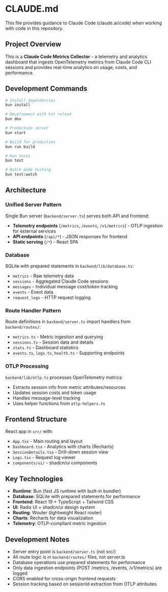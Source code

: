 # CLAUDE.md

This file provides guidance to Claude Code (claude.ai/code) when working with code in this repository.

## Project Overview

This is a **Claude Code Metrics Collector** - a telemetry and analytics dashboard that ingests OpenTelemetry metrics from Claude Code CLI sessions and provides real-time analytics on usage, costs, and performance.

## Development Commands

```bash
# Install dependencies
bun install

# Development with hot reload
bun dev

# Production server
bun start

# Build for production  
bun run build

# Run tests
bun test

# Watch mode testing
bun test:watch
```

## Architecture

### Unified Server Pattern
Single Bun server (`backend/server.ts`) serves both API and frontend:
- **Telemetry endpoints** (`/metrics`, `/events`, `/v1/metrics`) - OTLP ingestion for external services
- **API endpoints** (`/api/*`) - JSON responses for frontend
- **Static serving** (`/*`) - React SPA

### Database
SQLite with prepared statements in `backend/lib/database.ts`:
- `metrics` - Raw telemetry data
- `sessions` - Aggregated Claude Code sessions 
- `messages` - Individual message cost/token tracking
- `events` - Event data
- `request_logs` - HTTP request logging

### Route Handler Pattern
Route definitions in `backend/server.ts` import handlers from `backend/routes/`:
- `metrics.ts` - Metric ingestion and querying
- `sessions.ts` - Session data and details
- `stats.ts` - Dashboard statistics
- `events.ts`, `logs.ts`, `health.ts` - Supporting endpoints

### OTLP Processing
`backend/lib/otlp.ts` processes OpenTelemetry metrics:
- Extracts session info from metric attributes/resources
- Updates session costs and token usage
- Handles message-level tracking
- Uses helper functions from `otlp-helpers.ts`

## Frontend Structure

React app in `src/` with:
- `App.tsx` - Main routing and layout
- `Dashboard.tsx` - Analytics with charts (Recharts)
- `SessionDetails.tsx` - Drill-down session view
- `Logs.tsx` - Request log viewer
- `components/ui/` - shadcn/ui components

## Key Technologies

- **Runtime**: Bun (fast JS runtime with built-in bundler)
- **Database**: SQLite with prepared statements for performance
- **Frontend**: React 19 + TypeScript + Tailwind CSS
- **UI**: Radix UI + shadcn/ui design system
- **Routing**: Wouter (lightweight React router)
- **Charts**: Recharts for data visualization
- **Telemetry**: OTLP-compliant metric ingestion

## Development Notes

- Server entry point is `backend/server.ts` (not src/)
- All route logic is in `backend/routes/` files, not server.ts
- Database operations use prepared statements for performance
- Only data ingestion endpoints (POST /metrics, /events, /v1/metrics) are logged
- CORS enabled for cross-origin frontend requests
- Session tracking based on sessionId extraction from OTLP attributes